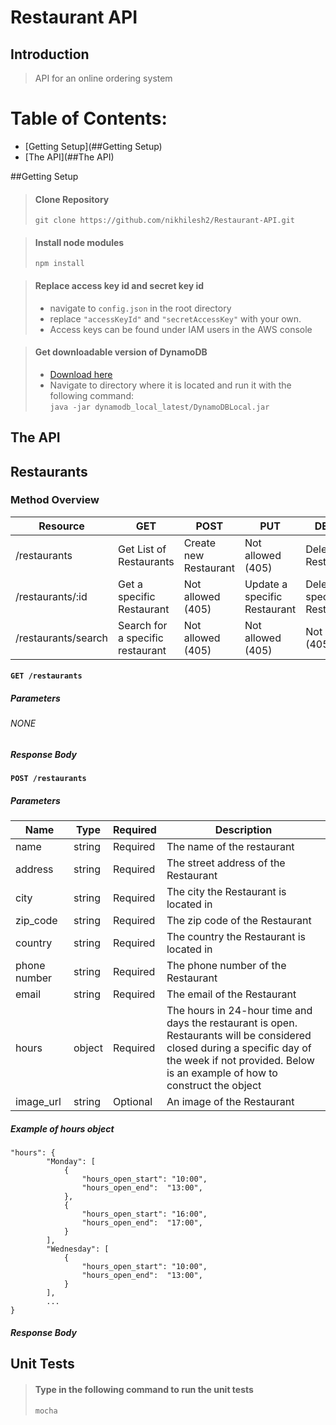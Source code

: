 # Restaurant API

## Introduction

> API for an online ordering system

# Table of Contents:
* [Getting Setup](##Getting Setup)
* [The API](##The API)


##Getting Setup

> #### Clone Repository 
>  ```git clone https://github.com/nikhilesh2/Restaurant-API.git```


> #### Install node modules
> ```npm install```

> #### Replace access key id and secret key id
> 	* navigate to ``config.json`` in the root directory <br />
> 	* replace ``"accessKeyId"`` and ``"secretAccessKey"`` with your own. <br />
> 	* Access keys can be found under IAM users in the AWS console <br />


> #### Get downloadable version of DynamoDB
>	* [Download here](https://docs.aws.amazon.com/amazondynamodb/latest/developerguide/DynamoDBLocal.html#DynamoDBLocal.DownloadingAndRunning) <br />
>	* Navigate to directory where it is located and run it with the following command: <br />
> ```java -jar dynamodb_local_latest/DynamoDBLocal.jar```


## The API
## Restaurants

### Method Overview

| Resource | GET | POST | PUT | DELETE
| --- | --- | --- | --- | --- |
| /restaurants | Get List of Restaurants | Create new Restaurant | Not allowed (405) | Delete all Restaurants
| /restaurants/:id | Get a specific Restaurant | Not allowed (405) | Update a specific Restaurant | Delete a specific Restaurant
| /restaurants/search | Search for a specific restaurant | Not allowed (405) | Not allowed (405) | Not allowed (405)

#### ```GET /restaurants```
##### Parameters
###### NONE

##### Response Body


#### ```POST /restaurants```
##### Parameters
| Name | Type | Required | Description |
| --- | --- | --- | --- |
| name | string | Required | The name of the restaurant |
| address | string | Required| The street address of the Restaurant |
| city | string | Required | The city the Restaurant is located in |
| zip_code | string | Required | The zip code of the Restaurant |
| country | string | Required | The country the Restaurant is located in |
| phone number | string | Required | The phone number of the Restaurant |
| email | string | Required | The email of the Restaurant |
| hours | object | Required | The hours in 24-hour time and days the restaurant is open. Restaurants will be considered closed during a specific day of the week if not provided. Below is an example of how to construct the object  |
| image_url | string | Optional | An image of the Restaurant |

##### Example of hours object
```
"hours": {
    	"Monday": [
            {
                "hours_open_start": "10:00",
                "hours_open_end":  "13:00",
            },
            {
                "hours_open_start": "16:00",
                "hours_open_end":  "17:00",
            }
        ],
        "Wednesday": [
            {
                "hours_open_start": "10:00",
                "hours_open_end":  "13:00",
            }
        ], 
        ...
}
```
##### Response Body


## Unit Tests

> #### Type in the following command to run the unit tests
>  ```mocha```

